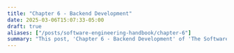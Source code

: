 ```yaml
---
title: "Chapter 6 - Backend Development"
date: 2025-03-06T15:07:33-05:00
draft: true
aliases: ["/posts/software-engineering-handbook/chapter-6"]
summary: "This post, 'Chapter 6 - Backend Development' of 'The Software Engineering Handbook,' focuses on the principles and practices of backend development. It covers topics such as choosing a backend framework, designing REST APIs, handling network requests, interacting with databases, implementing authentication and authorization, and ensuring security. The chapter aims to provide a comprehensive overview of building robust and scalable server-side applications."
---
```

